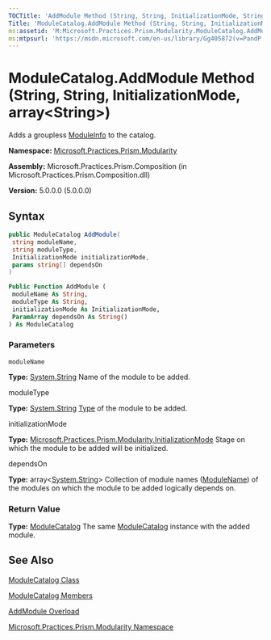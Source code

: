 ```yaml
---
TOCTitle: 'AddModule Method (String, String, InitializationMode, String[])'
Title: 'ModuleCatalog.AddModule Method (String, String, InitializationMode, String[]) (Microsoft.Practices.Prism.Modularity)'
ms:assetid: 'M:Microsoft.Practices.Prism.Modularity.ModuleCatalog.AddModule(System.String,System.String,Microsoft.Practices.Prism.Modularity.InitializationMode,System.String[])'
ms:mtpsurl: 'https://msdn.microsoft.com/en-us/library/Gg405872(v=PandP.50)'
---
```



# ModuleCatalog.AddModule Method (String, String, InitializationMode, array&lt;String&gt;)

Adds a groupless [ModuleInfo](https://msdn.microsoft.com/library/microsoft.practices.prism.modularity.moduleinfo) to the catalog.

**Namespace:** [Microsoft.Practices.Prism.Modularity](https://msdn.microsoft.com/library/microsoft.practices.prism.modularity)

**Assembly:** Microsoft.Practices.Prism.Composition (in Microsoft.Practices.Prism.Composition.dll)

**Version:** 5.0.0.0 (5.0.0.0)

## Syntax

```cs
public ModuleCatalog AddModule(
 string moduleName,
 string moduleType,
 InitializationMode initializationMode,
 params string[] dependsOn
)
```
```vb
Public Function AddModule (
 moduleName As String,
 moduleType As String,
 initializationMode As InitializationMode,
 ParamArray dependsOn As String()
) As ModuleCatalog
```

### Parameters

```moduleName```
**Type:** [System.String](http://msdn.microsoft.com/en-us/library/s1wwdcbf)
Name of the module to be added.

moduleType  
**Type:** [System.String](http://msdn.microsoft.com/en-us/library/s1wwdcbf)
[Type](http://msdn.microsoft.com/en-us/library/42892f65) of the module to be added.

initializationMode  
**Type:** [Microsoft.Practices.Prism.Modularity.InitializationMode](https://msdn.microsoft.com/library/microsoft.practices.prism.modularity.initializationmode)
Stage on which the module to be added will be initialized.

dependsOn  
**Type:** array&lt;[System.String](http://msdn.microsoft.com/en-us/library/s1wwdcbf)&gt;
Collection of module names ([ModuleName](https://msdn.microsoft.com/library/microsoft.practices.prism.modularity.moduleinfo.modulename)) of the modules on which the module to be added logically depends on.

### Return Value

**Type:** [ModuleCatalog](https://msdn.microsoft.com/microsoft.practices.prism.modularity.modulecatalog)
The same [ModuleCatalog](https://msdn.microsoft.com/microsoft.practices.prism.modularity.modulecatalog) instance with the added module.

## See Also

[ModuleCatalog Class](https://msdn.microsoft.com/library/microsoft.practices.prism.modularity.modulecatalog)

[ModuleCatalog Members](https://msdn.microsoft.com/allmembers.t:microsoft.practices.prism.modularity.modulecatalog)

[AddModule Overload](https://msdn.microsoft.com/overload:microsoft.practices.prism.modularity.modulecatalog.addmodule)

[Microsoft.Practices.Prism.Modularity Namespace](https://msdn.microsoft.com/library/microsoft.practices.prism.modularity)
